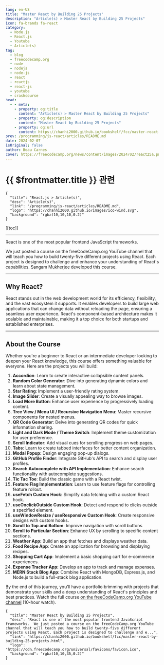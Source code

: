 ```yaml
---
lang: en-US
title: "Master React by Building 25 Projects"
description: "Article(s) > Master React by Building 25 Projects"
icon: fa-brands fa-react
category:
  - Node.js
  - React.js
  - Youtube
  - Article(s)
tag:
  - blog
  - freecodecamp.org
  - node
  - nodejs
  - node-js
  - react
  - reactjs
  - react-js
  - youtube
  - crashcourse
head:
  - - meta:
    - property: og:title
      content: "Article(s) > Master React by Building 25 Projects"
    - property: og:description
      content: "Master React by Building 25 Projects"
    - property: og:url
      content: https://chanhi2000.github.io/bookshelf/fcc/master-react-by-building-25-projects.html
prev: /programming/js-react/articles/README.md
date: 2024-02-07
isOriginal: false
author: Beau Carnes
cover: https://freecodecamp.org/news/content/images/2024/02/react25a.png
---
```


# {{ $frontmatter.title }} 관련

```component VPCard
{
  "title": "React.js > Article(s)",
  "desc": "Article(s)",
  "link": "/programming/js-react/articles/README.md",
  "logo": "https://chanhi2000.github.io/images/ico-wind.svg",
  "background": "rgba(10,10,10,0.2)"
}
```

[[toc]]

---

<SiteInfo
  name="Master React by Building 25 Projects"
  desc="React is one of the most popular frontend JavaScript frameworks.  We just posted a course on the freeCodeCamp.org YouTube channel that will teach you how to build twenty-five different projects using React. Each project is designed to challenge and e..."
  url="https://freecodecamp.org/news/master-react-by-building-25-projects"
  logo="https://cdn.freecodecamp.org/universal/favicons/favicon.ico"
  preview="https://freecodecamp.org/news/content/images/2024/02/react25a.png"/>

React is one of the most popular frontend JavaScript frameworks.

We just posted a course on the freeCodeCamp.org YouTube channel that will teach you how to build twenty-five different projects using React. Each project is designed to challenge and enhance your understanding of React's capabilities. Sangam Mukherjee developed this course.

---

## Why React?

React stands out in the web development world for its efficiency, flexibility, and the vast ecosystem it supports. It enables developers to build large web applications that can change data without reloading the page, ensuring a seamless user experience. React's component-based architecture makes it scalable and maintainable, making it a top choice for both startups and established enterprises.

---

## About the Course

Whether you're a beginner to React or an intermediate developer looking to deepen your React knowledge, this course offers something valuable for everyone. Here are the projects you will build:

1. **Accordion**: Learn to create interactive collapsible content panels.
2. **Random Color Generator**: Dive into generating dynamic colors and learn about state management.
3. **Star Rating**: Implement a user-friendly rating system.
4. **Image Slider**: Create a visually appealing way to browse images.
5. **Load More Button**: Enhance user experience by progressively loading content.
6. **Tree View / Menu UI / Recursive Navigation Menu**: Master recursive components for nested menus.
7. **QR Code Generator**: Delve into generating QR codes for quick information sharing.
8. **Light and Dark Mode / Theme Switch**: Implement theme customization for user preference.
9. **Scroll Indicator**: Add visual cues for scrolling progress on web pages.
10. **Tabs**: Learn to create tabbed interfaces for better content organization.
11. **Modal Popup**: Design engaging pop-up dialogs.
12. **GitHub Profile Finder**: Integrate GitHub's API to search and display user profiles.
13. **Search Autocomplete with API Implementation**: Enhance search functionality with autocomplete suggestions.
14. **Tic Tac Toe**: Build the classic game with a React twist.
15. **Feature Flag Implementation**: Learn to use feature flags for controlling feature rollout.
16. **useFetch Custom Hook**: Simplify data fetching with a custom React hook.
17. **useOnclickOutside Custom Hook**: Detect and respond to clicks outside a specified element.
18. **useWindowResize / useResponsive Custom Hook**: Create responsive designs with custom hooks.
19. **Scroll to Top and Bottom**: Improve navigation with scroll buttons.
20. **Scroll to Particular Section**: Enhance UX by scrolling to specific content sections.
21. **Weather App**: Build an app that fetches and displays weather data.
22. **Food Recipe App**: Create an application for browsing and displaying recipes.
23. **Shopping Cart App**: Implement a basic shopping cart for e-commerce experiences.
24. **Expense Tracker App**: Develop an app to track and manage expenses.
25. **MERN Stack Blog App**: Combine React with MongoDB, Express.js, and Node.js to build a full-stack blog application.

By the end of this journey, you'll have a portfolio brimming with projects that demonstrate your skills and a deep understanding of React's principles and best practices. Watch the full course [<FontIcon icon="fa-brands fa-youtube"/>on the freeCodeCamp.org YouTube channel](https://youtu.be/5ZdHfJVAY-s) (10-hour watch).

<VidStack src="youtube/5ZdHfJVAY-s" />

<!-- TODO: add ARTICLE CARD -->
```component VPCard
{
  "title": "Master React by Building 25 Projects",
  "desc": "React is one of the most popular frontend JavaScript frameworks.  We just posted a course on the freeCodeCamp.org YouTube channel that will teach you how to build twenty-five different projects using React. Each project is designed to challenge and e...",
  "link": "https://chanhi2000.github.io/bookshelf/fcc/master-react-by-building-25-projects.html",
  "logo": "https://cdn.freecodecamp.org/universal/favicons/favicon.ico",
  "background": "rgba(10,10,35,0.2)"
}
```
